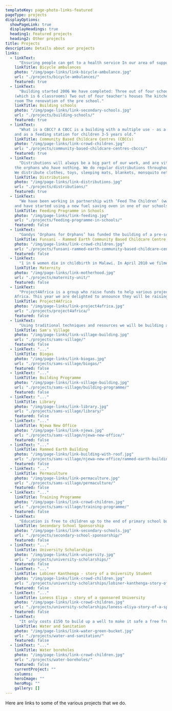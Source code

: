 ```yaml
---
templateKey: page-photo-links-featured
pageType: projects
displayOptions:
  showPageLink: true
  displayHeadings: true
  heading1: Featured projects
  heading2: Other projects
title: Projects
description: Details about our projects
links:  
  - linkText:
      "Ensuring people can get to a health service In our area of support there is a huge issue with lack of transport to hospital/clinics. There are not enough health centres/hospitals in our area and therefore the catchment area for each centre is huge."    
    linkTitle: Bicycle ambulances
    photo: "/img/page-links/link-bicycle-ambulance.jpg"
    url: "./projects/bicycle-ambulances/"
    featured: true
  - linkText:
      "Building started 2006 We have completed: Three out of four school blocks
    (which is 6 classrooms) Two out of four teacher's houses The kitchen and store
    room The renovation of the pre school."
    linkTitle: Building schools
    photo: "/img/page-links/link-secondary-schools.jpg"
    url: "./projects/building-schools/"
    featured: true
  - linkText:
      "What is a CBCC? A CBCC is a building with a multiple use - as a pre-school
    and as a feeding station for children 3-5 years old."
    linkTitle: Community Based Childcare Centres (CBCCs)
    photo: "/img/page-links/link-crowd-children.jpg"
    url: "./projects/community-based-childcare-centres-cbccs/"
    featured: true
  - linkText:
      "Distributions will always be a big part of our work, and are vital to
    the orphans who have nothing. We do regular distributions throughout our area.
    We distribute clothes, toys, sleeping mats, blankets, monsquito nets."
    linkTitle: Distributions
    photo: "/img/page-links/link-distributions.jpg"
    url: "./projects/distributions/"
    featured: true
  - linkText:
      "We have been working in partnership with ‘Feed The Children’ (www.feedthechildren.org)
    and have started using a new fuel saving oven in one of our schools. ‘Feed The Children’ is providing the food and Landirani orgainses the training and operation of the feeding programme. We have to provide the fuel saving oven and the bowls and spoons."
    linkTitle: Feeding Programme in Schools
    photo: "/img/page-links/link-feeding.jpg"
    url: "./projects/feeding-programme-in-schools/"
    featured: false
  - linkText:
      "Gandys ‘Orphans for Orphans’ has funded the building of a pre-school at Funsani, Lumbadzi Centre. We will complete the building by September 2017 and Gandys will come out to open it in October."
    linkTitle: Funsani - Rammed Earth Community Based Childcare Centre (CBCC)
    photo: "/img/page-links/link-crowd-children.jpg"
    url: "./projects/funsani-rammed-earth-community-based-childcare-centre-cbcc/"
    featured: false
  - linkText:
      "1 in 6 women die in childbirth in Malawi. In April 2010 we filmed in our local Clinic and Maternity unit with 8 beds. These serve 13,569 people. There was one Medical Assistant and one Midwife to run the two units. The Midwife was pregnant."
    linkTitle: Maternity
    photo: "/img/page-links/link-motherhood.jpg"
    url: "./projects/maternity-unit/"
    featured: false
  - linkText:
      "Project4Africa is a group who raise funds to help various projects in
    Africa. This year we are delighted to announce they will be raising money for us again. This time the funds will be raised to help us renovate a maternity unit and staff housing in our area."
    linkTitle: Project4Africa
    photo: "/img/page-links/link-project4africa.jpg"
    url: "./projects/project4africa/"
    featured: false
  - linkText:
      "Using traditional techniques and resources we will be building a village that will primarily be an education site for agricultural teaching and vocational training. "
    linkTitle: Sam's Village
    photo: "/img/page-links/link-village-building.jpg"
    url: "./projects/sams-village/"
    featured: false
  - linkText: "..."
    linkTitle: Biogas
    photo: "/img/page-links/link-biogas.jpg"
    url: "./projects/sams-village/biogas/"
    featured: false
  - linkText: "..."
    linkTitle: Building Programme
    photo: "/img/page-links/link-village-building.jpg"
    url: "./projects/sams-village/building-programme/"
    featured: false
  - linkText: "..."
    linkTitle: Library
    photo: "/img/page-links/link-library.jpg"
    url: "./projects/sams-village/library/"
    featured: false
  - linkText: "..."
    linkTitle: Njewa New Office
    photo: "/img/page-links/link-njewa.jpg"
    url: "./projects/sams-village/njewa-new-office/"
    featured: false
  - linkText: "..."
    linkTitle: Rammed Earth Building
    photo: "/img/page-links/link-building-with-roof.jpg"
    url: "./projects/sams-village/njewa-new-office/rammed-earth-building/"
    featured: false
  - linkText: "..."
    linkTitle: Permaculture
    photo: "/img/page-links/link-permaculture.jpg"
    url: "./projects/sams-village/permaculture/"
    featured: false
  - linkText: "..."
    linkTitle: Training Programme
    photo: "/img/page-links/link-crowd-children.jpg"
    url: "./projects/sams-village/training-programme/"
    featured: false
  - linkText:
      "Education is free to children up to the end of primary school but if they want to go on and get a full education (and hopefully go onto university) it costs around £792 for four years at Secondary School This pays for school fees, exam fees, school materials, boarding fees, food and school uniform. We are currently sponsoring 28 teenagers to go to Secondary school."
    linkTitle: Secondary School Sponsorship
    photo: "/img/page-links/link-secondary-schools.jpg"
    url: "./projects/secondary-school-sponsorship/"
    featured: false
  - linkText: "..."
    linkTitle: University Scholarships
    photo: "/img/page-links/link-university.jpg"
    url: "./projects/university-scholarships/"
    featured: false
  - linkText: "..."
    linkTitle: Lobiner Kanthenga - story of a University Student
    photo: "/img/page-links/link-crowd-children.jpg"
    url: "./projects/university-scholarships/lobiner-kanthenga-story-of-a-university-student/"
    featured: false
  - linkText: "..."
    linkTitle: Loness Eliya - story of a sponsored University
    photo: "/img/page-links/link-crowd-children.jpg"
    url: "./projects/university-scholarships/loness-eliya-story-of-a-sponsored-university-student/"
    featured: false
  - linkText:
      "It only costs £150 to build up a well to make it safe a free from contamination. This is a great present for your friends and family as it is genuinely saving lives and we will have a plaque created with the name of your recipient on it to go on the well - we will then take pictures of the well upon completion and send it to them."
    linkTitle: Water and Sanitation
    photo: "/img/page-links/link-water-green-bucket.jpg"
    url: "./projects/water-and-sanitation/"
    featured: false
  - linkText: "..."
    linkTitle: Water boreholes
    photo: "/img/page-links/link-crowd-children.jpg"
    url: "./projects/water-boreholes/"
    featured: false
    currentProject: ""
    columns:
    heroImage: ""
    heroMsg: ""
    gallery: []
---
```


Here are links to some of the various projects that we do.
